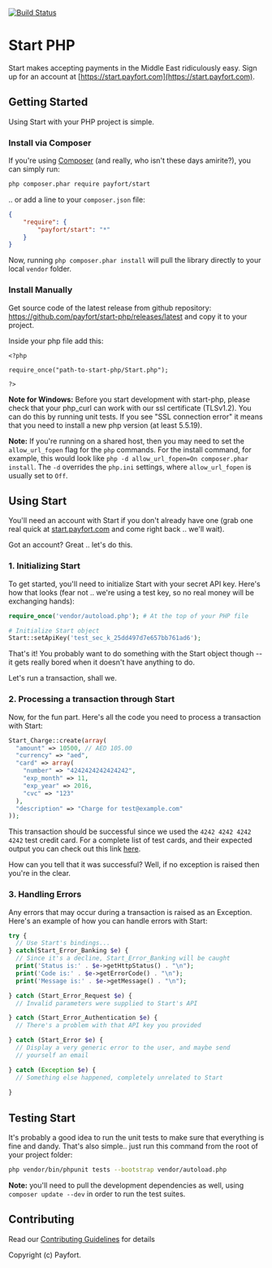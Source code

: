 [![Build Status](https://travis-ci.org/payfort/start-php.svg?branch=master)](https://travis-ci.org/payfort/start-php)

# Start PHP

Start makes accepting payments in the Middle East ridiculously easy. Sign up for an account at [https://start.payfort.com](https://start.payfort.com).


## Getting Started

Using Start with your PHP project is simple.


### Install via Composer
If you're using [Composer](https://getcomposer.org/doc/00-intro.md#installation-nix) (and really, who isn't these days amirite?), you can simply run:

```bash
php composer.phar require payfort/start
```

.. or add a line to your `composer.json` file:

```json
{
    "require": {
        "payfort/start": "*"
    }
}
```

Now, running `php composer.phar install` will pull the library directly to your local `vendor` folder.

### Install Manually

Get source code of the latest release from github repository: https://github.com/payfort/start-php/releases/latest and copy it to your project.

Inside your php file add this:

```
<?php

require_once("path-to-start-php/Start.php");

?>
```

**Note for Windows:** Before you start development with start-php, please check that your php_curl can work with our ssl certificate (TLSv1.2). You can do this by running unit tests. If you see "SSL connection error" it means that you need to install a new php version (at least 5.5.19).

**Note:** If you're running on a shared host, then you may need to set the `allow_url_fopen` flag for the `php` commands. For the install command, for example, this would look like `php -d allow_url_fopen=On composer.phar install`. The `-d` overrides the `php.ini` settings, where `allow_url_fopen` is usually set to `Off`.

## Using Start

You'll need an account with Start if you don't already have one (grab one real quick at [start.payfort.com](https://start.payfort.com) and come right back .. we'll wait).

Got an account? Great .. let's do this.

### 1. Initializing Start

To get started, you'll need to initialize Start with your secret API key. Here's how that looks (fear not .. we're using a test key, so no real money will be exchanging hands):

```php
require_once('vendor/autoload.php'); # At the top of your PHP file

# Initialize Start object
Start::setApiKey('test_sec_k_25dd497d7e657bb761ad6');
```

That's it! You probably want to do something with the Start object though -- it gets really bored when it doesn't have anything to do. 

Let's run a transaction, shall we.

### 2. Processing a transaction through Start

Now, for the fun part. Here's all the code you need to process a transaction with Start:

```php
Start_Charge::create(array(
  "amount" => 10500, // AED 105.00
  "currency" => "aed",
  "card" => array(
    "number" => "4242424242424242",
    "exp_month" => 11,
    "exp_year" => 2016,
    "cvc" => "123"
  ),
  "description" => "Charge for test@example.com"
));
```

This transaction should be successful since we used the `4242 4242 4242 4242` test credit card. For a complete list of test cards, and their expected output you can check out this link [here](https://whitepayments.com/docs/testing/).

How can you tell that it was successful? Well, if no exception is raised then you're in the clear.

### 3. Handling Errors

Any errors that may occur during a transaction is raised as an Exception. Here's an example of how you can handle errors with Start:

```php
try {
  // Use Start's bindings...
} catch(Start_Error_Banking $e) {
  // Since it's a decline, Start_Error_Banking will be caught
  print('Status is:' . $e->getHttpStatus() . "\n");
  print('Code is:' . $e->getErrorCode() . "\n");
  print('Message is:' . $e->getMessage() . "\n");

} catch (Start_Error_Request $e) {
  // Invalid parameters were supplied to Start's API

} catch (Start_Error_Authentication $e) {
  // There's a problem with that API key you provided

} catch (Start_Error $e) {
  // Display a very generic error to the user, and maybe send
  // yourself an email

} catch (Exception $e) {
  // Something else happened, completely unrelated to Start
  
}
```

## Testing Start

It's probably a good idea to run the unit tests to make sure that everything is fine and dandy. That's also simple.. just run this command from the root of your project folder:

```bash
php vendor/bin/phpunit tests --bootstrap vendor/autoload.php
```

**Note:** you'll need to pull the development dependencies as well, using `composer update --dev` in order to run the test suites.

## Contributing

Read our [Contributing Guidelines](CONTRIBUTING.md) for details

Copyright (c) Payfort.
